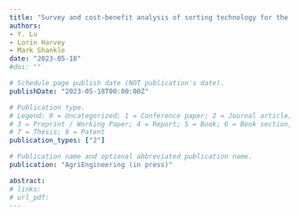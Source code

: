 ```yaml
---
title: "Survey and cost-benefit analysis of sorting technology for the sweetpotato packing lines"
authors:
- Y. Lu
- Lorin Harvey
- Mark Shankle
date: "2023-05-18"
#doi: ""

# Schedule page publish date (NOT publication's date).
publishDate: "2023-05-18T00:00:00Z"

# Publication type.
# Legend: 0 = Uncategorized; 1 = Conference paper; 2 = Journal article;
# 3 = Preprint / Working Paper; 4 = Report; 5 = Book; 6 = Book section;
# 7 = Thesis; 8 = Patent
publication_types: ["2"]

# Publication name and optional abbreviated publication name.
publication: "AgriEngineering (in press)"

abstract: 
# links:
# url_pdf: 
---
```

